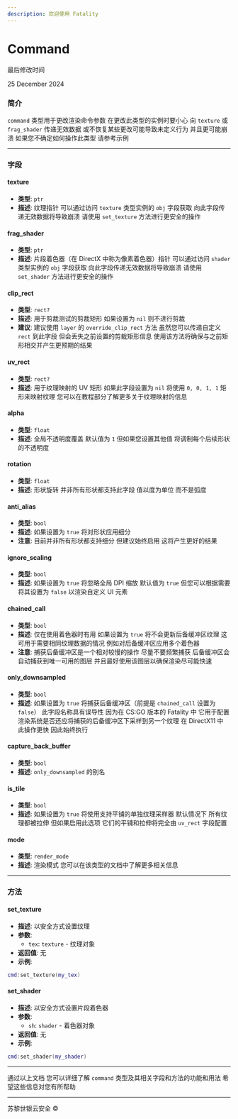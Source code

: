 ```yaml
---
description: 欢迎使用 Fatality
---
```


# Command

最后修改时间

25 December 2024

### 简介

`command` 类型用于更改渲染命令参数 在更改此类型的实例时要小心 向 `texture` 或 `frag_shader` 传递无效数据 或不恢复某些更改可能导致未定义行为 并且更可能崩溃 如果您不确定如何操作此类型 请参考示例

***

### 字段

#### texture

* **类型**: `ptr`
* **描述**: 纹理指针 可以通过访问 `texture` 类型实例的 `obj` 字段获取 向此字段传递无效数据将导致崩溃 请使用 `set_texture` 方法进行更安全的操作

#### frag\_shader

* **类型**: `ptr`
* **描述**: 片段着色器（在 DirectX 中称为像素着色器）指针 可以通过访问 `shader` 类型实例的 `obj` 字段获取 向此字段传递无效数据将导致崩溃 请使用 `set_shader` 方法进行更安全的操作

#### clip\_rect

* **类型**: `rect?`
* **描述**: 用于剪裁测试的剪裁矩形 如果设置为 `nil` 则不进行剪裁
* **建议**: 建议使用 `layer` 的 `override_clip_rect` 方法 虽然您可以传递自定义 `rect` 到此字段 但会丢失之前设置的剪裁矩形信息 使用该方法将确保与之前矩形相交并产生更预期的结果

#### uv\_rect

* **类型**: `rect?`
* **描述**: 用于纹理映射的 UV 矩形 如果此字段设置为 `nil` 将使用 `0, 0, 1, 1` 矩形来映射纹理 您可以在教程部分了解更多关于纹理映射的信息

#### alpha

* **类型**: `float`
* **描述**: 全局不透明度覆盖 默认值为 `1` 但如果您设置其他值 将调制每个后续形状的不透明度

#### rotation

* **类型**: `float`
* **描述**: 形状旋转 并非所有形状都支持此字段 值以度为单位 而不是弧度

#### anti\_alias

* **类型**: `bool`
* **描述**: 如果设置为 `true` 将对形状应用细分
* **注意**: 目前并非所有形状都支持细分 但建议始终启用 这将产生更好的结果

#### ignore\_scaling

* **类型**: `bool`
* **描述**: 如果设置为 `true` 将忽略全局 DPI 缩放 默认值为 `true` 但您可以根据需要将其设置为 `false` 以渲染自定义 UI 元素

#### chained\_call

* **类型**: `bool`
* **描述**: 仅在使用着色器时有用 如果设置为 `true` 将不会更新后备缓冲区纹理 这可用于需要相同纹理数据的情况 例如对后备缓冲区应用多个着色器
* **注意**: 捕获后备缓冲区是一个相对较慢的操作 尽量不要频繁捕获 后备缓冲区会自动捕获到唯一可用的图层 并且最好使用该图层以确保渲染尽可能快速

#### only\_downsampled

* **类型**: `bool`
* **描述**: 如果设置为 `true` 将捕获后备缓冲区（前提是 `chained_call` 设置为 `false`） 此字段名称具有误导性 因为在 CS:GO 版本的 Fatality 中 它用于配置渲染系统是否还应将捕获的后备缓冲区下采样到另一个纹理 在 DirectX11 中 此操作更快 因此始终执行

#### capture\_back\_buffer

* **类型**: `bool`
* **描述**: `only_downsampled` 的别名

#### is\_tile

* **类型**: `bool`
* **描述**: 如果设置为 `true` 将使用支持平铺的单独纹理采样器 默认情况下 所有纹理都被拉伸 但如果启用此选项 它们的平铺和拉伸将完全由 `uv_rect` 字段配置

#### mode

* **类型**: `render_mode`
* **描述**: 渲染模式 您可以在该类型的文档中了解更多相关信息

***

### 方法

#### set\_texture

* **描述**: 以安全方式设置纹理
* **参数**:
  * `tex`: `texture` - 纹理对象
* **返回值**: 无
* **示例**:

```lua
cmd:set_texture(my_tex)
```

#### set\_shader

* **描述**: 以安全方式设置片段着色器
* **参数**:
  * `sh`: `shader` - 着色器对象
* **返回值**: 无
* **示例**:

```lua
cmd:set_shader(my_shader)
```

***

通过以上文档 您可以详细了解 `command` 类型及其相关字段和方法的功能和用法 希望这些信息对您有所帮助

***

苏黎世银云安全 ©
